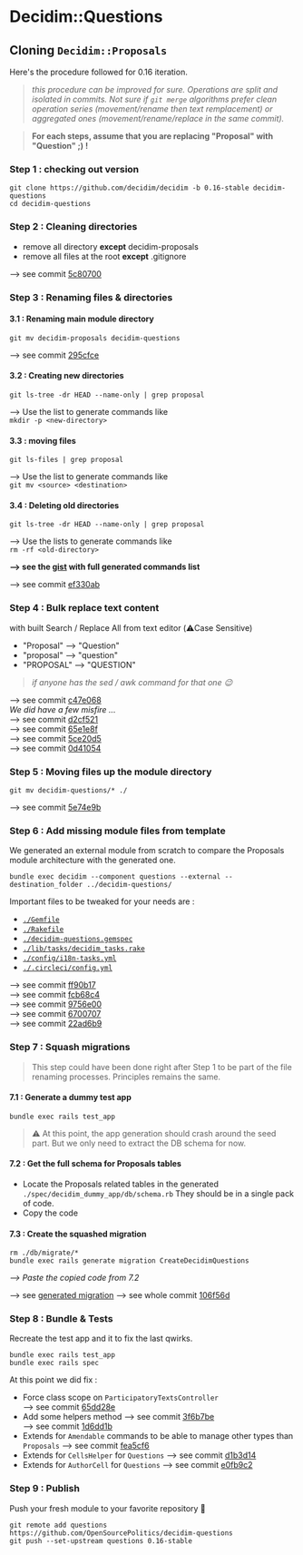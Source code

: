 # Decidim::Questions

## Cloning `Decidim::Proposals`
Here's the procedure followed for 0.16 iteration.

> _this procedure can be improved for sure. Operations are split and isolated in commits.  Not sure if `git merge` algorithms prefer clean operation series (movement/rename then text remplacement) or aggregated ones (movement/rename/replace in the same commit)._

> **For each steps, assume that you are replacing "Proposal" with "Question" ;) !**

### Step 1 : checking out version

```shell
git clone https://github.com/decidim/decidim -b 0.16-stable decidim-questions
cd decidim-questions
```

### Step 2 : Cleaning directories
- remove all directory **except** decidim-proposals
- remove all files at the root **except** .gitignore

--> see commit [5c80700](https://github.com/OpenSourcePolitics/decidim-questions/commit/5c807001953b7609fbae6cce2caa69177af4d003)

### Step 3 : Renaming files & directories

#### 3.1 : Renaming main module directory
```shell
git mv decidim-proposals decidim-questions
```
--> see commit [295cfce](https://github.com/OpenSourcePolitics/decidim-questions/commit/295cfce56768df379b2abc342c5e638df2a625d6)

#### 3.2 : Creating new directories
```shell
git ls-tree -dr HEAD --name-only | grep proposal
```
--> Use the list to generate commands like  
`mkdir -p <new-directory>`

#### 3.3 : moving files
```shell
git ls-files | grep proposal
```
--> Use the list to generate commands like  
`git mv <source> <destination>`

#### 3.4 : Deleting old directories
```shell
git ls-tree -dr HEAD --name-only | grep proposal
```
--> Use the lists to generate commands like  
`rm -rf <old-directory>`

**--> see the [gist](https://gist.github.com/moustachu/5e37796f4c82858eef890bedca5b1884) with full generated commands list**

--> see commit [ef330ab](https://github.com/OpenSourcePolitics/decidim-questions/commit/ef330ab32fc79ad0b2c2ea0b2b9ea45c63048635)

### Step 4 : Bulk replace text content
with built Search / Replace All from text editor (⚠️Case Sensitive)
- "Proposal" --> "Question"
- "proposal" --> "question"
- "PROPOSAL" --> "QUESTION"

> _if anyone has the sed / awk command for that one :wink:_

--> see commit [c47e068](https://github.com/OpenSourcePolitics/decidim-questions/commit/c47e06804a08fdea0574cf92eea3b89ce13e9a7a)  
_We did have a few misfire ..._  
--> see commit [d2cf521](https://github.com/OpenSourcePolitics/decidim-questions/commit/d2cf521287a86ea94ddde53022a8443b1e4c654b)   
--> see commit [65e1e8f](https://github.com/OpenSourcePolitics/decidim-questions/commit/65e1e8fe14ab1ba7c538c3ac59fc217459e2e057)  
--> see commit [5ce20d5](https://github.com/OpenSourcePolitics/decidim-questions/commit/5ce20d5d091074fce4deb3d819ccd48714f4da4e)  
--> see commit [0d41054](https://github.com/OpenSourcePolitics/decidim-questions/commit/0d4105419bdabd4ef81402c44bc4584efbd78882)  

### Step 5 : Moving files up the module directory
```shell
git mv decidim-questions/* ./
```

--> see commit [5e74e9b](https://github.com/OpenSourcePolitics/decidim-questions/commit/5e74e9b9dd7baf96c5d1906f326880ca55392c70)

### Step 6 : Add missing module files from template

We generated an external module from scratch to compare the Proposals module architecture with the generated one.

```shell
bundle exec decidim --component questions --external --destination_folder ../decidim-questions/
```

Important files to be tweaked for your needs are :
- [`./Gemfile`](https://github.com/OpenSourcePolitics/decidim-questions/blob/6aab9f676f75cfbab765eaa465891ecab30a6803/Gemfile)
- [`./Rakefile`](https://github.com/OpenSourcePolitics/decidim-questions/blob/6aab9f676f75cfbab765eaa465891ecab30a6803/Rakefile)
- [`./decidim-questions.gemspec`](https://github.com/OpenSourcePolitics/decidim-questions/blob/6aab9f676f75cfbab765eaa465891ecab30a6803/decidim-questions.gemspec)
- [`./lib/tasks/decidim_tasks.rake`](https://github.com/OpenSourcePolitics/decidim-questions/blob/6aab9f676f75cfbab765eaa465891ecab30a6803/lib/tasks/decidim_tasks.rake)
- [`./config/i18n-tasks.yml`](https://github.com/OpenSourcePolitics/decidim-questions/blob/6aab9f676f75cfbab765eaa465891ecab30a6803/config/i18n-tasks.yml)
- [`./.circleci/config.yml`](https://github.com/OpenSourcePolitics/decidim-questions/blob/6aab9f676f75cfbab765eaa465891ecab30a6803/.circleci/config.yml)


--> see commit [ff90b17](https://github.com/OpenSourcePolitics/decidim-questions/commit/ff90b178be1c4628480013c07fc87bfc0e5cebc6)  
--> see commit [fcb68c4](https://github.com/OpenSourcePolitics/decidim-questions/commit/fcb68c4d1645e3d41597afd47253186746b977a9)  
--> see commit [9756e00](https://github.com/OpenSourcePolitics/decidim-questions/commit/9756e00bf0eb477638fb4055cce41ae04df1bdaf)  
--> see commit [6700707](https://github.com/OpenSourcePolitics/decidim-questions/commit/6700707b5e2f1d9fcc116555c7e922c4c20eab69)  
--> see commit [22ad6b9](https://github.com/OpenSourcePolitics/decidim-questions/commit/22ad6b9fd767794c0ca08b1b8e1d15672a14d661)  

### Step 7 : Squash migrations
> This step could have been done right after Step 1 to be part of the file renaming processes. Principles remains the same.

#### 7.1 : Generate a dummy test app
```shell
bundle exec rails test_app
```

> ⚠️ At this point, the app generation should crash around the seed part. But we only need to extract the DB schema for now.

#### 7.2 : Get the full schema for Proposals tables
- Locate the Proposals related tables in the generated `./spec/decidim_dummy_app/db/schema.rb` They should be in a single pack of code.  
- Copy the code

#### 7.3 : Create the squashed migration
```shell
rm ./db/migrate/*
bundle exec rails generate migration CreateDecidimQuestions
```

*--> Paste the copied code from 7.2*

--> see [generated migration](https://github.com/OpenSourcePolitics/decidim-questions/blob/106f56d5defe2d9f5d1a6bdd85d25b2ef9015c5e/db/migrate/20190108160127_create_decidim_questions.rb)
--> see whole commit [106f56d](https://github.com/OpenSourcePolitics/decidim-questions/commit/106f56d5defe2d9f5d1a6bdd85d25b2ef9015c5e)

### Step 8 : Bundle & Tests
Recreate the test app and it to fix the last qwirks.
```shell
bundle exec rails test_app
bundle exec rails spec
```

At this point we did fix :
- Force class scope on `ParticipatoryTextsController`  
--> see commit [65dd28e](https://github.com/OpenSourcePolitics/decidim-questions/commit/65dd28e8dddeec75265dee2f585af0ff9fe1279f)  
- Add some helpers method
--> see commit [3f6b7be](https://github.com/OpenSourcePolitics/decidim-questions/commit/3f6b7bef6319e9652b3ac1db87188abcb39c998f)  
--> see commit [1d6dd1b](https://github.com/OpenSourcePolitics/decidim-questions/commit/1d6dd1b94533910d9896cc418bc9b01d1ec3c116)
- Extends for `Amendable` commands to be able to manage other types than `Proposals`
--> see commit [fea5cf6](https://github.com/OpenSourcePolitics/decidim-questions/commit/fea5cf632be587ef85c91e8f485f183b871044fb)
- Extends for `CellsHelper` for `Questions`
--> see commit [d1b3d14](https://github.com/OpenSourcePolitics/decidim-questions/commit/d1b3d14b8b6064904836c621f05d59d9cafa1f3a)
- Extends for `AuthorCell` for `Questions`
--> see commit [e0fb9c2](https://github.com/OpenSourcePolitics/decidim-questions/commit/e0fb9c2c1c10f9afa6ffc6fc56160c88fbfab164)


### Step 9 : Publish

Push your fresh module to your favorite repository :rocket:

```shell
git remote add questions https://github.com/OpenSourcePolitics/decidim-questions
git push --set-upstream questions 0.16-stable
```
